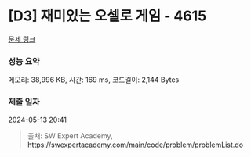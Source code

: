 # [D3] 재미있는 오셀로 게임 - 4615 

[문제 링크](https://swexpertacademy.com/main/code/problem/problemDetail.do?contestProbId=AWQmA4uK8ygDFAXj) 

### 성능 요약

메모리: 38,996 KB, 시간: 169 ms, 코드길이: 2,144 Bytes

### 제출 일자

2024-05-13 20:41



> 출처: SW Expert Academy, https://swexpertacademy.com/main/code/problem/problemList.do
